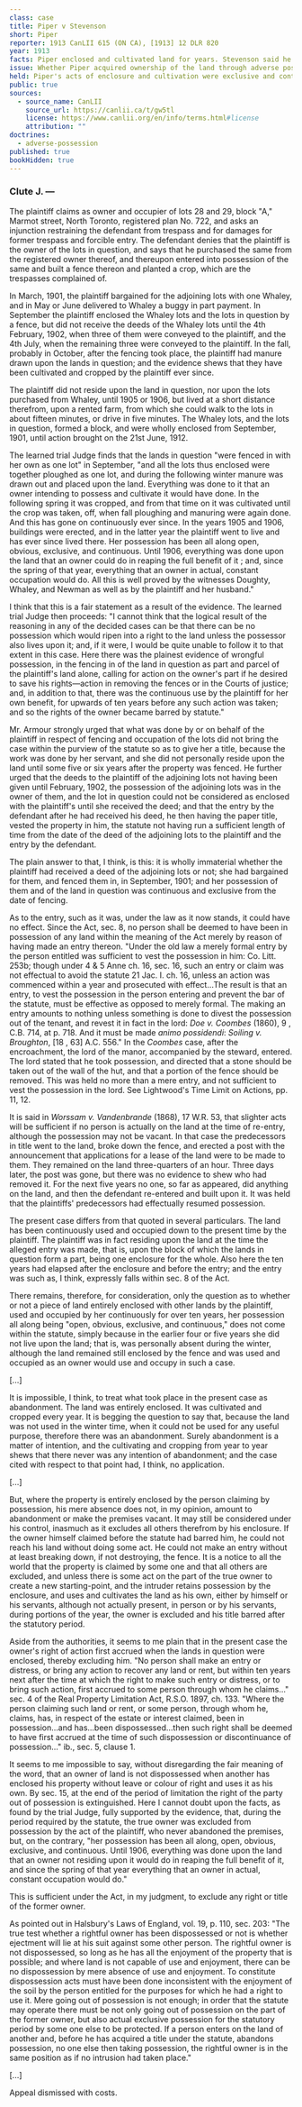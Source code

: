 ```yaml
---
class: case
title: Piper v Stevenson
short: Piper
reporter: 1913 CanLII 615 (ON CA), [1913] 12 DLR 820
year: 1913
facts: Piper enclosed and cultivated land for years. Stevenson said he had purchased that land and that Piper is not the owner.
issue: Whether Piper acquired ownership of the land through adverse possession.
held: Piper's acts of enclosure and cultivation were exclusive and continuous for enough time to grant better tile than Stevenson through adverse possession.
public: true
sources:
  - source_name: CanLII
    source_url: https://canlii.ca/t/gw5tl
    license: https://www.canlii.org/en/info/terms.html#license
    attribution: ""
doctrines:
  - adverse-possession
published: true
bookHidden: true
---
```


### Clute J. —

The plaintiff claims as owner and occupier of lots 28 and 29, block "A," Marmot street, North Toronto, registered plan No. 722, and asks an injunction restraining the defendant from trespass and for damages for former trespass and forcible entry. The defendant denies that the plaintiff is the owner of the lots in question, and says that he purchased the same from the registered owner thereof, and thereupon entered into possession of the same and built a fence thereon and planted a crop, which are the trespasses complained of.

In March, 1901, the plaintiff bargained for the adjoining lots with one Whaley, and in May or June delivered to Whaley a buggy in part payment. In September the plaintiff enclosed the Whaley lots and the lots in question by a fence, but did not receive the deeds of the Whaley lots until the 4th February, 1902, when three of them were conveyed to the plaintiff, and the 4th July, when the remaining three were conveyed to the plaintiff. In the fall, probably in October, after the fencing took place, the plaintiff had manure drawn upon the lands in question; and the evidence shews that they have been cultivated and cropped by the plaintiff ever since. 

The plaintiff did not reside upon the land in question, nor upon the lots purchased from Whaley, until 1905 or 1906, but lived at a short distance therefrom, upon a rented farm, from which she could walk to the lots in about fifteen minutes, or drive in five minutes. The Whaley lots, and the lots in question, formed a block, and were wholly enclosed from September, 1901, until action brought on the 21st June, 1912. 

The learned trial Judge finds that the lands in question "were fenced in with her own as one lot" in September, "and all the lots thus enclosed were together ploughed as one lot, and during the following winter manure was drawn out and placed upon the land. Everything was done to it that an owner intending to possess and cultivate it would have done. In the following spring it was cropped, and from that time on it was cultivated until the crop was taken, off, when fall ploughing and manuring were again done. And this has gone on continuously ever since. In the years 1905 and 1906, buildings were erected, and in the latter year the plaintiff went to live and has ever since lived there. Her possession has been all along open, obvious, exclusive, and continuous. Until 1906, everything was done upon the land that an owner could do in reaping the full benefit of it ; and, since the spring of that year, everything that an owner in actual, constant occupation would do. All this is well proved by the witnesses Doughty, Whaley, and Newman as well as by the plaintiff and her husband." 

I think that this is a fair statement as a result of the evidence. The learned trial Judge then proceeds: "I cannot think that the logical result of the reasoning in any of the decided cases can be that there can be no possession which would ripen into a right to the land unless the possessor also lives upon it; and, if it were, I would be quite unable to follow it to that extent in this case. Here there was the plainest evidence of wrongful possession, in the fencing in of the land in question as part and parcel of the plaintiff's land alone, calling for action on the owner's part if he desired to save his rights—action in removing the fences or in the Courts of justice; and, in addition to that, there was the continuous use by the plaintiff for her own benefit, for upwards of ten years before any such action was taken; and so the rights of the owner became barred by statute." 

Mr. Armour strongly urged that what was done by or on behalf of the plaintiff in respect of fencing and occupation of the lots did not bring the case within the purview of the statute so as to give her a title, because the work was done by her servant, and she did not personally reside upon the land until some five or six years after the property was fenced. He further urged that the deeds to the plaintiff of the adjoining lots not having been given until February, 1902, the possession of the adjoining lots was in the owner of them, and the lot in question could not be considered as enclosed with the plaintiff's until she received the deed; and that the entry by the defendant after he had received his deed, he then having the paper title, vested the property in him, the statute not having run a sufficient length of time from the date of the deed of the adjoining lots to the plaintiff and the entry by the defendant. 

The plain answer to that, I think, is this: it is wholly immaterial whether the plaintiff had received a deed of the adjoining lots or not; she had bargained for them, and fenced them in, in September, 1901; and her possession of them and of the land in question was continuous and exclusive from the date of fencing. 

As to the entry, such as it was, under the law as it now stands, it could have no effect. Since the Act, sec. 8, no person shall be deemed to have been in possession of any land within the meaning of the Act merely by reason of having made an entry thereon. "Under the old law a merely formal entry by the person entitled was sufficient to vest the possession in him: Co. Litt. 253b; though under 4 & 5 Anne ch. 16, sec. 16, such an entry or claim was not effectual to avoid the statute 21 Jac. I. ch. 16, unless an action was commenced within a year and prosecuted with effect...The result is that an entry, to vest the possession in the person entering and prevent the bar of the statute, must be effective as opposed to merely formal. The making an entry amounts to nothing unless something is done to divest the possession out of the tenant, and revest it in fact in the lord: *Doe v. Coombes* (1860), 9 , C.B. 714, at p. 718. And it must be made *animo possidendi*: *Soiling v. Broughton*, [18 , 63] A.C. 556." In the *Coombes* case, after the encroachment, the lord of the manor, accompanied by the steward, entered. The lord stated that he took possession, and directed that a stone should be taken out of the wall of the hut, and that a portion of the fence should be removed. This was held no more than a mere entry, and not sufficient to vest the possession in the lord. See Lightwood's Time Limit on Actions, pp. 11, 12. 

It is said in *Worssam v. Vandenbrande* (1868), 17 W.R. 53, that slighter acts will be sufficient if no person is actually on the land at the time of re-entry, although the possession may not be vacant. In that case the predecessors in title went to the land, broke down the fence, and erected a post with the announcement that applications for a lease of the land were to be made to them. They remained on the land three-quarters of an hour. Three days later, the post was gone, but there was no evidence to shew who had removed it. For the next five years no one, so far as appeared, did anything on the land, and then the defendant re-entered and built upon it. It was held that the plaintiffs' predecessors had effectually resumed possession. 

The present case differs from that quoted in several particulars. The land has been continuously used and occupied down to the present time by the plaintiff. The plaintiff was in fact residing upon the land at the time the alleged entry was made, that is, upon the block of which the lands in question form a part, being one enclosure for the whole. Also here the ten years had elapsed after the enclosure and before the entry; and the entry was such as, I think, expressly falls within sec. 8 of the Act. 

There remains, therefore, for consideration, only the question as to whether or not a piece of land entirely enclosed with other lands by the plaintiff, used and occupied by her continuously for over ten years, her possession all along being "open, obvious, exclusive, and continuous," does not come within the statute, simply because in the earlier four or five years she did not live upon the land; that is, was personally absent during the winter, although the land remained still enclosed by the fence and was used and occupied as an owner would use and occupy in such a case. 

<!--

The authority chiefly relied on by Mr. Armour was *Coffin v. North American Land Co.*, 21 O.R. 80. In several respects the facts in that case are similar to the facts in the present case, but in others they widely differ. In that case, during the statutory period, the true owners entered upon the land, pulled down the old and built a new fence. Here, as already pointed out, entry was not made until after ten years had elapsed from the time the lots were enclosed, in September, 1901. Further, the plaintiff in the *Coffin* case entered into an agreement, after a threat that he would be evicted unless he acknowledged himself to be a tenant, and promised to give up possession when required, and he did give up possession, and, although living on the adjoining land, he made no claim of any kind until five years after he had given up possession. 

The points of difference are sufficient, I think, to distinguish the *Coffin* case from the present. But I desire to refer to some observations made in the judgment of the *Cown* case to which I cannot accede. It is said there (p. 87): "The plaintiff here cropped the land in question during the summer; during the winter he did nothing to it but draw some loads of manure upon it...During the summer months and during the months when he was sowing the land and reaping his crop, his possession was clearly sufficient beyond question, but during the rest of the year his possession was not actual, nor constant, nor visible. During each winter he says that he drew some manure upon the place and in the spring he spread. Excepting for this he withdrew absolutely to his own lot, which adjoined but was separated by a fence from that of which he claims the possession"— Differing in this respect also from the present. "The winter months must be separated from the summer and we must look at the acts of possession done during those winter months by themselves. Doing this, I think the acts done in the winter did not constitute an occupation of the property to the exclusion of the right of the true owner, but were mere acts of trespass, covering necessarily but a very short portion of the winter, and that the possession must be taken to have been vacant for the remainder of it. The right of the true owner would attach upon each occasion when the possession became thus vacant, and the operation of the Statute of Limitations would cease until actual possession was taken in the spring again by the plaintiff:" citing *Trustees Executors and Agency Co. v. Short*, 13 App. Cas. 793. 

To this proposition of the law I cannot assent. In the case cited, the trial Judge had charged the jury that when any person went into possession of another person's land, and exercised dominion over it with the intention of claiming it, and the Statute of Limitations thereupon began to run as against the owner of the land, such running was never stopped, notwithstanding that the intruder entirely abandoned the land long before the expiration of twenty years from his first entry, and no other person took possession of such land, and that the right of the true owner of the land would not again arise without an entry by such true owner with the intention of repossessing himself of such land. The jury were also told that, at the expiration of twenty years after such taking possession of the land as against the true owner, his right of action was defeated, notwithstanding that there may not have been twenty years' possession as against him. Lord Macnaghten, who delivered the judgment of the Privy Council, after referring to the charge and to the origin of the doctrine, said: "Their Lordships are unable to concur in this view. They are of the opinion that if a person enters upon the land of another and holds possession for a time, and then, without having acquired title under the statute, abandons possession, the rightful owner, on the abandonment, is in the 
same position in all respects as he was before the intrusion took place. There is no one against whom he can bring an action. He cannot make an entry upon himself. There is no positive enactment, nor is there any principle of law, which requires him to do any act, to issue any notice, or to perform any ceremony in order to rehabilitate himself. No new departure is necessary. The possession of the intruder, ineffectual for the purpose of transferring title, ceases upon its abandonment to be effectual for any purpose. It does not leave behind it any cloud on the title of the rightful owner, or any secret process at work for the possible benefit in time to come of some casual interloper or lucky vagrant." 

This final statement of the law was applicable to the *Coffin* case, on the finding that there was there an abandonment of the premises for some four or five years. In the present case there was no abandonment, unless, as Street, J., argues in the Coffin case, "the fact that the land lay idle during the winter."

-->

[...]

It is impossible, I think, to treat what took place in the present case as abandonment. The land was entirely enclosed. It was cultivated and cropped every year. It is begging the question to say that, because the land was not used in the winter time, when it could not be used for any useful purpose, therefore there was an abandonment. Surely abandonment is a matter of intention, and the cultivating and cropping from year to year shews that there never was any intention of abandonment; and the case cited with respect to that point had, I think, no application. 

<!--

In *McIntyre v. Thompson*, 1 O.L.R. 163, referred to by Mr. Armour, the land was not wholly enclosed, one end being bounded by a marsh, and through this marsh cattle could and did stray into it. Osler, J.A., refers to this fact at p. 167, and, as I read the case, it formed an important part of the evidence upon which the Court agreed that "the learned trial Judge was right in holding that at the date of the commencement of the former action the defendant had not been in open, visible, actual, and continued possession of the plaintiff's land for the period necessary to give him a possessory title." 

In the case of *Seddon v. Smith*, 36 L.T.R. 168, the defendant, who shared with others a right of way over a piece of land, the property in which was in the lord of the manor, used a portion of the same, amounting to about three-quarters of the whole, in all respects as if it were properly part of his farm, ploughing it from time to time and raising produce thereon. Such user was uninterrupted, and was continued for twenty years or more. As to the remaining quarter, which was not in any way fenced off from the above, it remained in its original condition, and was used for the purposes and in the manner that the whole was originally intended to be used. As to three-quarters, it was held that the defendant had acquired a good title by possession, but not as to the one-quarter. Cockburn, .C.J., says, in part: "I care not what he grew, he used it in all respects as if it were his own; and such a user, I am of opinion, would at last give a title, because the lord of the manor had many ways of putting an end to it had he chosen to do so instead of standing by, as he did, and doing nothing. To my mind it makes no difference whether there be enclosure or not. *Enclosure is the strongest possible evidence of adverse possession*, but it is not indispensable." 

Burton, J.A., in *Harris v. Mudie*, 7 A.R. 414, while pointing out that constructive possession is in the person having the legal title, says (p. 420): "The original taking of possession being wrongful and without colour of right, how can the plaintiff be deprived of more than the defendants have actually cultivated or enclosed?" He makes this observation, treating enclosure as evidence of possession, having present to his mind, as there stated, that the Statute of Limitations should be strictly construed. On p. 421, referring to the suggestion that the only way to make a claim for wild land was by clearing it and using it, he says: "The statement is not accurate, as it is quite possible to enclose wild land." He also refers to *Jackson ex dem. Hardenberg v. Schoonmaker* (1807), 2 Johns. (N.Y.) 230, where that eminent jurist, Kent, C.J., delivering the judgment of the Court, said: "There must be a real and substantial enclosure, an actual occupancy, a *possessio pedis*, which is definite, positive and notorious, to constitute an adverse possession, when that is the only defence, and is to countervail a legal title." On examining the case, it will be found that the fence referred to was a brush fence, "which was made by trees felled and lapping one upon another." It was necessary to go back to this possession fence of 1774 in order to support the possessory title. At this time, it would appear that the lands were not cleared—that "the father-in-law of the defendant cleared the premises in question, in 1786, and the fences remain as they were placed at that time." Kent, C.J., points out that, "if this possession be laid out of view, the possession of 1785, or 1786, was not a possession of twenty years, before the commencement of the suit." 

Burton, J.A., in *Harris v. Mudie*, refers to other cases, American and Canadian, varying upon the question of possession, and points out that "constructive possession has no application in the case of a mere trespasser having no colour of title, and he acquires title under the Statute of Limitations only to such land as he has had actual and visible possession of, by fencing or cultivating, for the requisite period." 

I am unable to gather from the *Harris v. Mudie* case that the facts were precisely similar to the present. Other questions were involved, and I rather infer that there was actual occupancy, as well as enclosure of a certain portion; and—while the language used in the judgment would cover the present case—having regard to the facts there, it may be limited to the concurring incidents of enclosure and occupation. 

In *Worssam v. Vandenbrande*, 17 W.R. 53, the paper title of the plaintiffs was not disputed, but the continuous possession of the defendant for twenty years was denied by the plaintiffs. The interruption on which they relied took place between nineteen and twenty years before writ. Upon that occasion the plaintiffs' predecessors went to the land, and, with implements which they had brought broke down the fence which enclosed the land, and erected a post on the close, to which they affixed a board, on which was painted a statement that any one who desired to take a lease of the land should apply to those on whose behalf the entrance had thus been made. At the time this was done, the close was undoubtedly in the possession of those under whom the defendant claimed; but that possession was evinced solely by the fence. The plaintiffs' party remained on the land three-quarters of an hour. Three days after this, the post and board were gone, but there was no evidence to shew who had removed them, nor was there evidence of any subsequent dealing with the land by act thereupon, by any one, for the next five years. After that period the possession of the defendant was evinced by the acts of the most unequivocal kind—namely, by the erection of buildings. The sole question raised was, whether the entry just described was a mere entry, or was such a dealing with the land as amounted to taking possession so as to interrupt the adverse possession of the defendants." Bovill, C.J., said: "The verdict must stand. The commencement of the defendant's title was in 1845. A fence is put up. This is the sole thing done on the land then. *If this had continued, the title of the defendant would have been good.* In 1848 the fence is destroyed by the true owner, partially, as some say, wholly, as others say. *But now, we must hold that it was wholly destroyed*, for there was evidence to go to the jury that it was wholly destroyed. The post and board are erected. Now is this taking possession or is it a mere entry? There had been no adverse possession but the fence. When that was pulled down I cannot see that anything remained to make the possession of the defendant. The case of the plaintiffs does not rest wholly on the pulling down the fence, and then erecting the post, but also on this, that there is no evidence from 1848 to 1853 of any act on the land hostile to the title of the true owner." Byles, Keating, and Brett, JJ., concurred. 

This case is, I think, in point. The Court, on the finding of the jury, regarded the fence as wholly destroyed, and declared, in so many words, that, if this had continued, the title of the defendant would have been good. In the present case, not only did the fence continue, but the land was cultivated each year. 

I cannot assent to the general statement of Street, J., in the *Coffin* case that the winter months must be separated from the summer months, and that we must look at the acts of possession during those months by themselves, nor to the view there expressed that the acts done in the winter months did not constitute an occupation of the property to the exclusion of the right of the true owner, nor that the property thus became vacant during the winter, and that the right of the true owner would attach, and that the operation of the Statute of Limitations would cease until actual possession was taken in the following spring. No doubt, the statute ceases to run if the adverse possessor quits the land and leaves the possession vacant, as there is no person in whose favour it can run: Lightwood's Time Limit on Actions, p. 12. 

-->

[...]

But, where the property is entirely enclosed by the person claiming by possession, his mere absence does not, in my opinion, amount to abandonment or make the premises vacant. It may still be considered under his control, inasmuch as it excludes all others therefrom by his enclosure. If the owner himself claimed before the statute had barred him, he could not reach his land without doing some act. He could not make an entry without at least breaking down, if not destroying, the fence. It is a notice to all the world that the property is claimed by some one and that all others are excluded, and unless there is some act on the part of the true owner to create a new starting-point, and the intruder retains possession by the enclosure, and uses and cultivates the land as his own, either by himself or his servants, although not actually present, in person or by his servants, during portions of the year, the owner is excluded and his title barred after the statutory period. 

Aside from the authorities, it seems to me plain that in the present case the owner's right of action first accrued when the lands in question were enclosed, thereby excluding him. "No person shall make an entry or distress, or bring any action to recover any land or rent, but within ten years next after the time at which the right to make such entry or distress, or to bring such action, first accrued to some person through whom he claims..." sec. 4 of the Real Property Limitation Act, R.S.O. 1897, ch. 133. "Where the person claiming such land or rent, or some person, through whom he, claims, has, in respect of the estate or interest claimed, been in possession...and has...been dispossessed...then such right shall be deemed to have first accrued at the time of such dispossession or discontinuance of possession..." ib., sec. 5, clause 1. 

It seems to me impossible to say, without disregarding the fair meaning of the word, that an owner of land is not dispossessed when another has enclosed his property without leave or colour of right and uses it as his own. By sec. 15, at the end of the period of limitation the right of the party out of possession is extinguished. Here I cannot doubt upon the facts, as found by the trial Judge, fully supported by the evidence, that, during the period required by the statute, the true owner was excluded from possession by the act of the plaintiff, who never abandoned the premises, but, on the contrary, "her possession has been all along, open, obvious, exclusive, and continuous. Until 1906, everything was done upon the land that an owner not residing upon it would do in reaping the full benefit of it, and since the spring of that year everything that an owner in actual, constant occupation would do." 

This is sufficient under the Act, in my judgment, to exclude any right or title of the former owner. 

As pointed out in Halsbury's Laws of England, vol. 19, p. 110, sec. 203: "The true test whether a rightful owner has been dispossessed or not is whether ejectment will lie at his suit against some other person. The rightful owner is not dispossessed, so long as he has all the enjoyment of the property that is possible; and where land is not capable of use and enjoyment, there can be no dispossession by mere absence of use and enjoyment. To constitute dispossession acts must have been done inconsistent with the enjoyment of the soil by the person entitled for the purposes for which he had a right to use it. Mere going out of possession is not enough; in order that the statute may operate there must be not only going out of possession on the part of the former owner, but also actual exclusive possession for the statutory period by some one else to be protected. If a person enters on the land of another and, before he has acquired a title under the statute, abandons possession, no one else then taking possession, the rightful owner is in the same position as if no intrusion had taken place." 

[...]

<!--The judgment in the *Coffin* case may be supported by the facts which I have pointed out; but, in so far as it purports to be applicable to a case like the present, and to declare that the winter months must be separated from the summer months, and that we must look at the acts of possession done during those months by themselves, I cannot agree. And to that extent, and in so far as it is inconsistent with the view herein expressed, that case is overruled. -->

Appeal dismissed with costs. 
